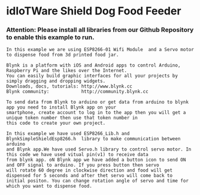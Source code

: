 # **idIoTWare Shield Dog Food Feeder**
###  **Attention: Please install all libraries from our Github Repository to enable this example to run.**
    
    In this example we are using ESP8266-01 Wifi Module  and a Servo motor to dispense food from 3d printed food jar.
    
    Blynk is a platform with iOS and Android apps to control Arduino, Raspberry Pi and the likes over the Internet. 
    You can easily build graphic interfaces for all your projects by simply dragging and dropping widgets.
    Downloads, docs, tutorials: http://www.blynk.cc
    Blynk community:            http://community.blynk.cc 
  
    To send data from Blynk to arduino or get data from arduino to blynk app you need to install Blynk app on your 
    smartphone, create account to log in to the app then you will get a unique token number then use that token number in 
    this code to create your own project.
    
    In this example we have used ESP8266_Lib.h and BlynkSimpleShieldEsp8266.h  library to make communication between arduino
    and Blynk app.We have used Servo.h library to control servo motor. In this code we have used vitual pin(v1) to receive data 
    from blynk app. oN Blynk app we have added a button icon to send ON and OFF signal to arduino. If you press button then servo
    will rotate 60 degree in clockwise direction and food will get dispensed for 5 seconds and after thet servo will come back to 
    initial positon. You can change rotation angle of servo and time for which you want to dispense food. 
